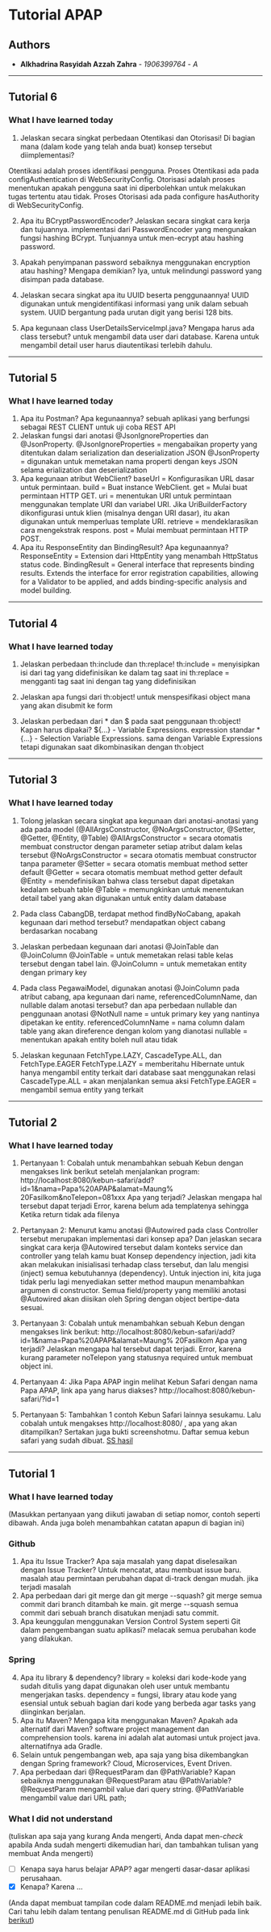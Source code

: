 # Tutorial APAP
## Authors
* **Alkhadrina Rasyidah Azzah Zahra** - *1906399764* - *A*
---
## Tutorial 6
### What I have learned today

1. Jelaskan secara singkat perbedaan Otentikasi dan Otorisasi! Di bagian mana (dalam kode
yang telah anda buat) konsep tersebut diimplementasi?

Otentikasi adalah proses identifikasi pengguna.
Proses Otentikasi ada pada configAuthentication di WebSecurityConfig.
Otorisasi adalah proses menentukan apakah pengguna saat ini diperbolehkan untuk melakukan tugas tertentu atau tidak.
Proses Otorisasi ada pada configure hasAuthority di WebSecurityConfig.

2. Apa itu BCryptPasswordEncoder? Jelaskan secara singkat cara kerja dan tujuannya.
implementasi dari PasswordEncoder yang mengunakan fungsi hashing BCrypt. Tunjuannya untuk men-ecrypt atau hashing password.

3. Apakah penyimpanan password sebaiknya menggunakan encryption atau hashing? Mengapa
demikian?
Iya, untuk melindungi password yang disimpan pada database.

4. Jelaskan secara singkat apa itu UUID beserta penggunaannya!
UUID digunakan untuk mengidentifikasi informasi yang unik dalam sebuah system. UUID bergantung pada urutan digit yang berisi 128 bits.

5. Apa kegunaan class UserDetailsServiceImpl.java? Mengapa harus ada class tersebut?
untuk mengambil data user dari database. Karena untuk mengambil detail user harus diautentikasi terlebih dahulu.

---
## Tutorial 5
### What I have learned today

1. Apa itu Postman? Apa kegunaannya?
sebuah aplikasi yang berfungsi sebagai REST CLIENT untuk uji coba REST API
2. Jelaskan fungsi dari anotasi @JsonIgnoreProperties dan @JsonProperty.
@JsonIgnoreProperties = mengabaikan property yang ditentukan dalam serialization dan deserialization JSON
@JsonProperty = digunakan untuk memetakan nama properti dengan keys JSON selama erialization dan deserialization
3. Apa kegunaan atribut WebClient?
baseUrl = Konfigurasikan URL dasar untuk permintaan.
build = Buat instance WebClient.
get = Mulai buat permintaan HTTP GET.
uri = menentukan URI untuk permintaan menggunakan template URI dan variabel URI. Jika UriBuilderFactory dikonfigurasi untuk klien (misalnya dengan URI dasar), itu akan digunakan untuk memperluas template URI.
retrieve = mendeklarasikan cara mengekstrak respons.
post = Mulai membuat permintaan HTTP POST. 
4. Apa itu ResponseEntity dan BindingResult? Apa kegunaannya?
ResponseEntity = Extension dari HttpEntity yang menambah HttpStatus status code.
BindingResult = General interface that represents binding results. Extends the interface for error registration capabilities, allowing for a Validator to be applied, and adds binding-specific analysis and model building.

---
## Tutorial 4
### What I have learned today

1. Jelaskan perbedaan th:include dan th:replace!
th:include = menyisipkan isi dari tag yang didefinisikan ke dalam tag saat ini
th:replace = mengganti tag saat ini dengan tag yang didefinisikan

2. Jelaskan apa fungsi dari th:object!
untuk menspesifikasi object mana yang akan disubmit ke form
3. Jelaskan perbedaan dari * dan $ pada saat penggunaan th:object! Kapan harus dipakai?
${...} - Variable Expressions. expression standar
*{...} - Selection Variable Expressions. sama dengan Variable Expressions tetapi digunakan saat dikombinasikan dengan th:object


---
## Tutorial 3
### What I have learned today

1. Tolong jelaskan secara singkat apa kegunaan dari anotasi-anotasi yang ada pada model
(@AllArgsConstructor, @NoArgsConstructor, @Setter, @Getter, @Entity, @Table)
@AllArgsConstructor = secara otomatis membuat constructor dengan parameter setiap atribut dalam kelas tersebut
@NoArgsConstructor = secara otomatis membuat constructor tanpa parameter
@Setter = secara otomatis membuat method setter default 
@Getter = secara otomatis membuat method getter default 
@Entity = mendefinisikan bahwa class tersebut dapat dipetakan kedalam sebuah table 
@Table = memungkinkan untuk menentukan detail tabel yang akan digunakan untuk entity dalam database

2. Pada class CabangDB, terdapat method findByNoCabang, apakah kegunaan dari method
tersebut?
mendapatkan object cabang berdasarkan nocabang

3. Jelaskan perbedaan kegunaan dari anotasi @JoinTable dan @JoinColumn
@JoinTable = untuk memetakan relasi table kelas tersebut dengan tabel lain.
@JoinColumn = untuk memetakan entity dengan primary key

4. Pada class PegawaiModel, digunakan anotasi @JoinColumn pada atribut cabang, apa
kegunaan dari name, referencedColumnName, dan nullable dalam anotasi tersebut? dan apa
perbedaan nullable dan penggunaan anotasi @NotNull
name = untuk primary key yang nantinya dipetakan ke entity.
referencedColumnName = nama column dalam table yang akan direference dengan kolom yang dianotasi
nullable = menentukan apakah entity boleh null atau tidak

5. Jelaskan kegunaan FetchType.LAZY, CascadeType.ALL, dan FetchType.EAGER
FetchType.LAZY = memberitahu Hibernate untuk hanya mengambil entity terkait dari database saat menggunakan relasi
CascadeType.ALL = akan menjalankan semua aksi
FetchType.EAGER = mengambil semua entity yang terkait

---
## Tutorial 2
### What I have learned today

1.  Pertanyaan 1: Cobalah untuk menambahkan sebuah Kebun dengan mengakses link berikut setelah menjalankan program: http://localhost:8080/kebun-safari/add?id=1&nama=Papa%20APAP&alamat=Maung% 20Fasilkom&noTelepon=081xxx Apa yang terjadi? Jelaskan mengapa hal tersebut dapat terjadi
Error, karena belum ada templatenya sehingga Ketika return tidak ada filenya

2.  Pertanyaan 2: Menurut kamu anotasi @Autowired pada class Controller tersebut merupakan implementasi dari konsep apa? Dan jelaskan secara singkat cara kerja @Autowired tersebut dalam konteks service dan controller yang telah kamu buat
Konsep dependency injection, jadi kita akan melakukan inisialisasi terhadap class tersebut, dan lalu mengisi (inject) semua kebutuhannya (dependency). Untuk injection ini, kita juga tidak perlu lagi menyediakan setter method maupun menambahkan argumen di constructor. Semua field/property yang memiliki anotasi @Autowired akan diisikan oleh Spring dengan object bertipe-data sesuai.

3.  Pertanyaan 3: Cobalah untuk menambahkan sebuah Kebun dengan mengakses link berikut: http://localhost:8080/kebun-safari/add?id=1&nama=Papa%20APAP&alamat=Maung% 20Fasilkom Apa yang terjadi? Jelaskan mengapa hal tersebut dapat terjadi.
Error, karena kurang parameter noTelepon yang statusnya required untuk membuat object ini.

4.  Pertanyaan 4: Jika Papa APAP ingin melihat Kebun Safari dengan nama Papa APAP, link apa yang harus diakses?
http://localhost:8080/kebun-safari/?id=1

5.  Pertanyaan 5: Tambahkan 1 contoh Kebun Safari lainnya sesukamu. Lalu cobalah untuk mengakses http://localhost:8080/ , apa yang akan ditampilkan? Sertakan juga bukti screenshotmu.
Daftar semua kebun safari yang sudah dibuat.
[SS hasil](https://ibb.co/SXn3dDL)


---
## Tutorial 1
### What I have learned today
(Masukkan pertanyaan yang diikuti jawaban di setiap nomor, contoh seperti dibawah. Anda
juga boleh menambahkan catatan apapun di bagian ini)
### Github
1. Apa itu Issue Tracker? Apa saja masalah yang dapat diselesaikan dengan Issue Tracker?
Untuk mencatat, atau membuat issue baru. masalah atau permintaan perubahan dapat di-track dengan mudah.
jika terjadi masalah
2. Apa perbedaan dari git merge dan git merge --squash?
git merge semua commit dari branch ditambah ke main.
git merge --squash semua commit dari sebuah branch disatukan menjadi satu commit.
3. Apa keunggulan menggunakan Version Control System seperti Git dalam pengembangan
suatu aplikasi? 
melacak semua perubahan kode yang dilakukan.
### Spring
4. Apa itu library & dependency?
library = koleksi dari kode-kode yang sudah ditulis yang dapat digunakan oleh user untuk membantu mengerjakan tasks.
dependency = fungsi, library atau kode yang esensial untuk sebuah bagian dari kode yang berbeda agar tasks yang diinginkan berjalan.
5. Apa itu Maven? Mengapa kita menggunakan Maven? Apakah ada alternatif dari Maven? software project management dan comprehension tools. karena ini adalah alat automasi untuk project java. alternatifnya ada Gradle.
6. Selain untuk pengembangan web, apa saja yang bisa dikembangkan dengan Spring framework?
Cloud, Microservices, Event Driven.
7. Apa perbedaan dari @RequestParam dan @PathVariable? Kapan sebaiknya
menggunakan @RequestParam atau @PathVariable?
@RequestParam mengambil value dari query string. @PathVariable mengambil value dari URL path;
### What I did not understand
(tuliskan apa saja yang kurang Anda mengerti, Anda dapat men-_check_ apabila Anda
sudah mengerti dikemudian hari, dan tambahkan tulisan yang membuat Anda mengerti)
- [ ] Kenapa saya harus belajar APAP?
agar mengerti dasar-dasar aplikasi perusahaan.
- [x] Kenapa?
Karena …

(Anda dapat membuat tampilan code dalam README.md menjadi lebih baik. Cari tahu
lebih dalam tentang penulisan README.md di GitHub pada link
[berikut](https://help.github.com/en/articles/basic-writing-and-formatting-syntax))
